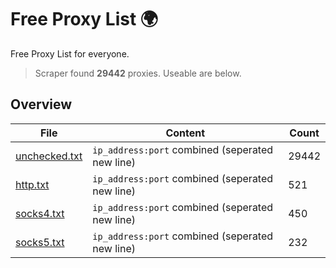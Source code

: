 
# Free Proxy List 🌍

Free Proxy List for everyone.
> Scraper found **29442** proxies. Useable are below.

## Overview

|File|Content|Count|
|----|-------|-----|
|[unchecked.txt](https://raw.githubusercontent.com/yemixzy/proxy-list/main/proxies/unchecked.txt)|`ip_address:port` combined (seperated new line)|29442|
|[http.txt](https://raw.githubusercontent.com/yemixzy/proxy-list/main/proxies/http.txt)|`ip_address:port` combined (seperated new line)|521|
|[socks4.txt](https://raw.githubusercontent.com/yemixzy/proxy-list/main/proxies/socks4.txt)|`ip_address:port` combined (seperated new line)|450|
|[socks5.txt](https://raw.githubusercontent.com/yemixzy/proxy-list/main/proxies/socks5.txt)|`ip_address:port` combined (seperated new line)|232|


